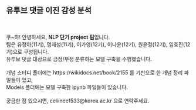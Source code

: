 <h2>유투브 댓글 이진 감성 분석</h2> <br>
<p>
쿠~하! 
안녕하세요, <strong>NLP 단기 project 팀</strong>입니다. <br>
팀은 유정아(11기), 명재성(11기), 이가영(12기), 이나윤(12기), 원윤정(12기), 임효진(12기)으로 구성됩니다. <br>
유투브 댓글 대상으로 긍정/부정 분류하는 모델 구축을 수행했습니다. <br>
<br>
개념 스터디 폴더에는 https://wikidocs.net/book/2155 를 기반으로 한 개념 정리 파일들이 있고,<br>
Models 폴더에는 모델 구축한 ipynb 파일들이 있습니다. <br>
<br>
궁금한 점 있으시면, celiinee1533@korea.ac.kr 으로 연락주세요. 
</p>
